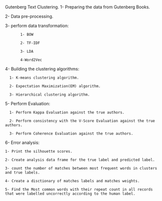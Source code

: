 Gutenberg Text Clustering.
1- Preparing the data from Gutenberg Books.

2- Data pre-processing.

3- perform data transformation:

           1- BOW
      
           2- TF-IDF
           
           3- LDA
           
           4-Word2Vec
      
4- Building the clustering algorithms: 

      1- K-means clustering algorithm.

      2- Expectation Maximization(EM) algorithm.
      
      3- Hierarchical clustering algorithm.
      
5- Perform Evaluation:

      1- Perform Kappa Evaluation against the true authors.
      
      2- Perform consistency with the V-Score Evaluation against the true authors.
      
      3- Perform Coherence Evaluation against the true authors.
      
 6- Error analysis:
     
    1- Print the silhouette scores.
    
    2- Create analysis data frame for the true label and predicted label.
    
    3- count the number of matches between most frequent words in clusters and true labels.
    
    4- Create a disctionary of matches labels and matches weights.
    
    5- Find the Most common words with their repeat count in all records that were labelled uncorrectly according to the human label.
